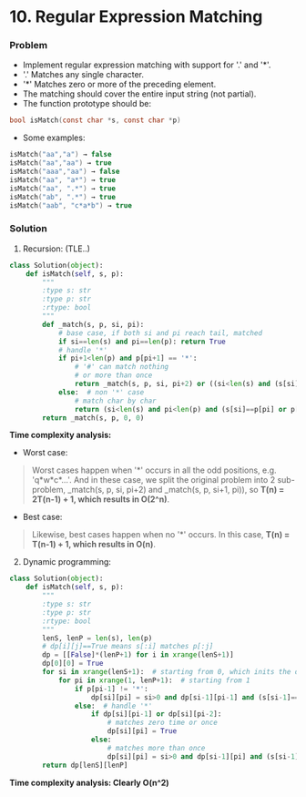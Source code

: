 # 10. Regular Expression Matching

### Problem
- Implement regular expression matching with support for '.' and '*'.
- '.' Matches any single character.
- '*' Matches zero or more of the preceding element.
- The matching should cover the entire input string (not partial).
- The function prototype should be:

```c
bool isMatch(const char *s, const char *p)
```

- Some examples:

```c
isMatch("aa","a") → false
isMatch("aa","aa") → true
isMatch("aaa","aa") → false
isMatch("aa", "a*") → true
isMatch("aa", ".*") → true
isMatch("ab", ".*") → true
isMatch("aab", "c*a*b") → true
```


### Solution

1. Recursion: (TLE..)

```python
class Solution(object):
    def isMatch(self, s, p):
        """
        :type s: str
        :type p: str
        :rtype: bool
        """
        def _match(s, p, si, pi):
            # base case, if both si and pi reach tail, matched
            if si==len(s) and pi==len(p): return True
            # handle '*'
            if pi+1<len(p) and p[pi+1] == '*':
                # '#' can match nothing
                # or more than once
                return _match(s, p, si, pi+2) or ((si<len(s) and (s[si]==p[pi] or p[pi]=='.')) and _match(s, p, si+1, pi))
            else:  # non '*' case
                # match char by char
                return (si<len(s) and pi<len(p) and (s[si]==p[pi] or p[pi]=='.')) and _match(s, p, si+1, pi+1)
        return _match(s, p, 0, 0)
```

**Time complexity analysis:**
- Worst case:
> Worst cases happen when '\*' occurs in all the odd positions, e.g. 'q\*w\*c\*...'. And in these case, we split the original problem into 2 sub-problem, _match(s, p, si, pi+2) and _match(s, p, si+1, pi)), so __T(n) = 2T(n-1) + 1, which results in O(2^n)__. 
- Best case:
> Likewise, best cases happen when no '\*' occurs. In this case, __T(n) = T(n-1) + 1, which results in O(n)__.

2. Dynamic programming:

```python
class Solution(object):
    def isMatch(self, s, p):
        """
        :type s: str
        :type p: str
        :rtype: bool
        """
        lenS, lenP = len(s), len(p)
        # dp[i][j]==True means s[:i] matches p[:j]
        dp = [[False]*(lenP+1) for i in xrange(lenS+1)]
        dp[0][0] = True
        for si in xrange(lenS+1):  # starting from 0, which inits the dp[0][:]
            for pi in xrange(1, lenP+1):  # starting from 1
                if p[pi-1] != '*':
                    dp[si][pi] = si>0 and dp[si-1][pi-1] and (s[si-1]==p[pi-1] or p[pi-1]=='.')
                else:  # handle '*'
                    if dp[si][pi-1] or dp[si][pi-2]:
                        # matches zero time or once
                        dp[si][pi] = True
                    else:
                        # matches more than once
                        dp[si][pi] = si>0 and dp[si-1][pi] and (s[si-1]==p[pi-2] or p[pi-2]=='.')
        return dp[lenS][lenP]
```

**Time complexity analysis: Clearly O(n^2)**